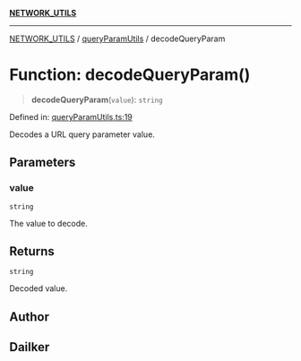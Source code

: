 [**NETWORK_UTILS**](../../README.md)

***

[NETWORK_UTILS](../../README.md) / [queryParamUtils](../README.md) / decodeQueryParam

# Function: decodeQueryParam()

> **decodeQueryParam**(`value`): `string`

Defined in: [queryParamUtils.ts:19](https://github.com/dailker/everyutil/blob/2a1290e25c1270a5e1af64099b97f8d5fc086e59/src/network/queryParamUtils.ts#L19)

Decodes a URL query parameter value.

## Parameters

### value

`string`

The value to decode.

## Returns

`string`

Decoded value.

## Author

## Dailker

